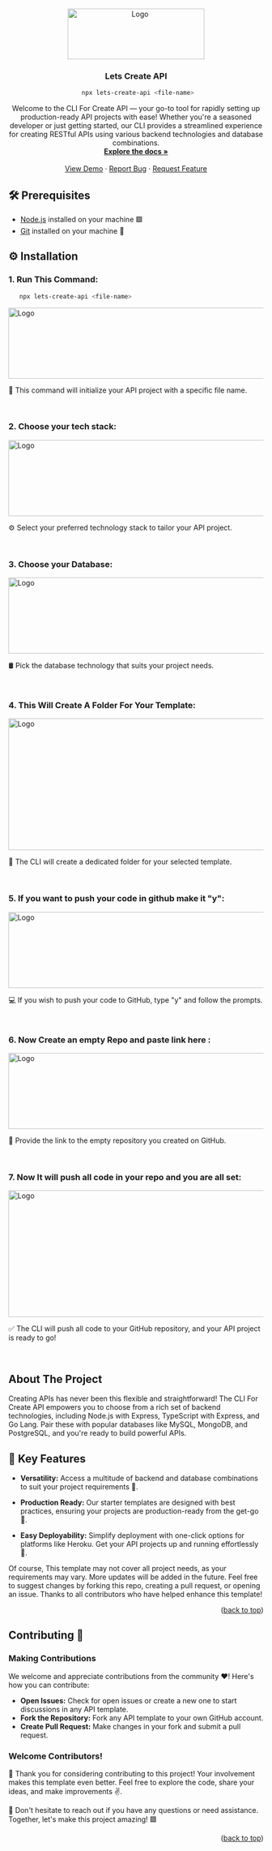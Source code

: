 <a name="readme-top"></a>

<br />
<div align="center">
  <a href="https://github.com/BoBsRepository/lets-create-api">
    <img src="https://miro.medium.com/v2/resize:fit:1400/1*Ld72aUcByxiIvrd3Fs-8cw@2x.jpeg" alt="Logo" width="270" height="100">
  </a>

  <h3 align="center">Lets Create API</h3>
  
  ```bash
   npx lets-create-api <file-name>
  ```

  <p align="center">
    Welcome to the CLI For Create API — your go-to tool for rapidly setting up production-ready API projects with ease! Whether you're a seasoned developer or just getting started, our CLI provides a streamlined 
    experience for creating RESTful APIs using various backend technologies and database combinations.
    <br />
    <a href="https://github.com/BoBsRepository/lets-create-api"><strong>Explore the docs »</strong></a>
    <br />
    <br />
    <a href="https://www.npmjs.com/package/lets-create-api">View Demo</a>
    ·
    <a href="https://github.com/BoBsRepository/lets-create-api/issues">Report Bug</a>
    ·
    <a href="https://github.com/BoBsRepository/lets-create-api/issues">Request Feature</a>
  </p>
</div>


## 🛠️ Prerequisites

- [Node.js](https://nodejs.org/) installed on your machine 🟩
- [Git](https://git-scm.com/) installed on your machine 🐙

## ⚙️ Installation

### 1. Run This Command:

```bash
   npx lets-create-api <file-name>
```
 <img src="https://res.cloudinary.com/dt0hbetuq/image/upload/v1701715229/rtl3x5ct8ak7u4zc6rv6.jpg" alt="Logo" width="560" height="140">
 <p>🚀 This command will initialize your API project with a specific file name.</p>
 <br/>
 
### 2. Choose your tech stack:
   
 <img src="https://res.cloudinary.com/dt0hbetuq/image/upload/v1701715254/jblqytt9sjmyetudjqhy.jpg" alt="Logo" width="590" height="150">
 <p>⚙️ Select your preferred technology stack to tailor your API project.</p>
 <br/>

### 3. Choose your Database:
   
 <img src="https://res.cloudinary.com/dt0hbetuq/image/upload/v1701715264/b3ilvo4zjftdrasjigrh.jpg" alt="Logo" width="590" height="150"> 
 <p>🛢️ Pick the database technology that suits your project needs.</p>
 <br/>
 
### 4. This Will Create A Folder For Your Template:
   
 <img src="https://res.cloudinary.com/dt0hbetuq/image/upload/v1701715274/jolv47jd3vz3cdd86aoi.jpg" alt="Logo" width="590" height="260">  
 <p>📁 The CLI will create a dedicated folder for your selected template.</p>
 <br/>

### 5. If you want to push your code in github make it "y":
   
 <img src="https://res.cloudinary.com/dt0hbetuq/image/upload/v1701715282/oa8iwsm4kaxhsbhkecio.jpg" alt="Logo" width="590" height="150">  
 <p>💻 If you wish to push your code to GitHub, type "y" and follow the prompts.</p>
 <br/>
 
 ### 6. Now Create an empty Repo and paste link here :
   
 <img src="https://res.cloudinary.com/dt0hbetuq/image/upload/v1701715325/glndqajvqg3nf5nv5gha.jpg" alt="Logo" width="590" height="150"> 
 <p>🔗 Provide the link to the empty repository you created on GitHub.</p>
 <br/>
 
### 7. Now It will push all code in your repo and you are all set:
   
 <img src="https://res.cloudinary.com/dt0hbetuq/image/upload/v1701715360/isv6qvzdhf7n2ekdfttu.jpg" alt="Logo" width="590" height="250"> 
 <p>✅ The CLI will push all code to your GitHub repository, and your API project is ready to go!</p>
 <br/>
 
## About The Project


Creating APIs has never been this flexible and straightforward! The CLI For Create API empowers you to choose from a rich set of backend technologies, including Node.js with Express, TypeScript with Express, and Go Lang. Pair these with popular databases like MySQL, MongoDB, and PostgreSQL, and you're ready to build powerful APIs.

## 🔑 Key Features

- **Versatility:** Access a multitude of backend and database combinations to suit your project requirements 🔄.
  
- **Production Ready:** Our starter templates are designed with best practices, ensuring your projects are production-ready from the get-go 🚀.

- **Easy Deployability:** Simplify deployment with one-click options for platforms like Heroku. Get your API projects up and running effortlessly 🚀.


Of course, This template may not cover all project needs, as your requirements may vary. More updates will be added in the future. Feel free to suggest changes by forking this repo, creating a pull request, or opening an issue. Thanks to all contributors who have helped enhance this template!

<p align="right">(<a href="#readme-top">back to top</a>)</p>

## Contributing 🌟   
### Making Contributions

We welcome and appreciate contributions from the community ❤️! Here's how you can contribute:

- **Open Issues:** Check for open issues or create a new one to start discussions in any API template.
- **Fork the Repository:** Fork any API template to your own GitHub account.
- **Create Pull Request:** Make changes in your fork and submit a pull request.

### Welcome Contributors!

🚀 Thank you for considering contributing to this project! Your involvement makes this template even better. Feel free to explore the code, share your ideas, and make improvements ✌️.

🌟 Don't hesitate to reach out if you have any questions or need assistance. Together, let's make this project amazing! 🟩

<p align="right">(<a href="#readme-top">back to top</a>)</p>
 
 
 
